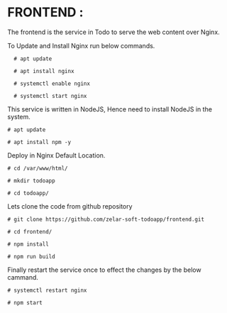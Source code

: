 # FRONTEND :

The frontend is the service in Todo to serve the web content over Nginx.

To Update and Install Nginx run below commands.

```
  # apt update

  # apt install nginx 

  # systemctl enable nginx 

  # systemctl start nginx 
```
This service is written in NodeJS, Hence need to install NodeJS in the system.
```
# apt update

# apt install npm -y

```
Deploy in Nginx Default Location.
```
# cd /var/www/html/

# mkdir todoapp

# cd todoapp/
```

Lets clone the code from github repository

```
# git clone https://github.com/zelar-soft-todoapp/frontend.git

# cd frontend/

# npm install

# npm run build

```
Finally restart the service once to effect the changes by the below cammand.

```
# systemctl restart nginx

# npm start
```
